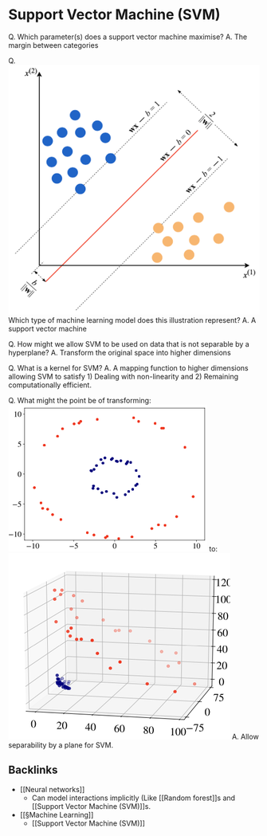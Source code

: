# Support Vector Machine (SVM)
Q. Which parameter(s) does a support vector machine maximise?
A. The margin between categories 

Q. 
![](BearImages/04BE8ED3-9E96-4BC0-AFDE-223122523F55-4241-00000B0078771D08/33B24570-0D0A-480B-8910-89570AAE1F0D.png)
Which type of machine learning model does this illustration represent?
A. A support vector machine

Q. How might we allow SVM to be used on data that is not separable by a hyperplane?
A. Transform the original space into higher dimensions

Q. What is a kernel for SVM?
A. A mapping function to higher dimensions allowing SVM to satisfy 1) Dealing with non-linearity and 2) Remaining computationally efficient.



Q. What might the point be of transforming:
![](BearImages/36C4E02C-A32F-437A-BBA5-6287199933B8-75957-000052A592D3376C/384F280A-17C6-4034-AF1B-A54E0B531FBF.png)
to:
![](BearImages/39273E9A-EE57-4F8B-8815-C025B2A1D58C-75957-000052A7A2CA2D40/4BFE31D9-E7B4-4FD5-B47D-672FE9AFFB46.png)
A. Allow separability by a plane for SVM.

<!-- #anki/deck/ML# -->

## Backlinks
* [[Neural networks]]
	* Can model interactions implicitly (Like [[Random forest]]s and [[Support Vector Machine (SVM)]]s.
* [[§Machine Learning]]
	* [[Support Vector Machine (SVM)]]

<!-- {BearID:BFC6C590-2E97-4383-9DA3-ED721D58B07D-4241-00000A80B62EA8E1} -->
